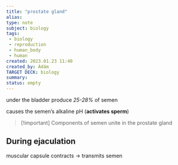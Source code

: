 ```yaml
---
title: "prostate gland"
alias: 
type: note
subject: biology
tags:
 - biology
 - reproduction
 - human_body
 - human
created: 2023.01.23 11:40
created_by: Ádám
TARGET DECK: biology
summary: 
status: empty
---
```

under the bladder
produce *25-28%* of semen

causes the semen’s alkaline pH (**activates sperm**)

>[!important] Components of semen unite in the prostate gland 

## During ejaculation
muscular capsule contracts → transmits semen
